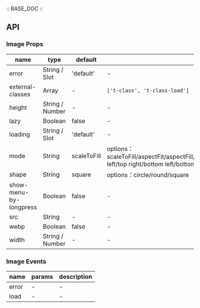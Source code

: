 :: BASE_DOC ::

## API
### Image Props

name | type | default | description | required
-- | -- | -- | -- | --
error | String / Slot | 'default' | \- | N
external-classes | Array | - | `['t-class', 't-class-load']` | N
height | String / Number | - | \- | N
lazy | Boolean | false | \- | N
loading | String / Slot | 'default' | \- | N
mode | String | scaleToFill | options：scaleToFill/aspectFit/aspectFill/widthFix/heightFix/top/bottom/center/left/right/top left/top right/bottom left/bottom right | N
shape | String | square | options：circle/round/square | N
show-menu-by-longpress | Boolean | false | \- | N
src | String | - | \- | N
webp | Boolean | false | \- | N
width | String / Number | - | \- | N

### Image Events

name | params | description
-- | -- | --
error | \- | \-
load | \- | \-
